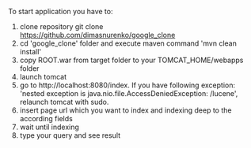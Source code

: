 To start application you have to:

1. clone repository git clone https://github.com/dimasnurenko/google_clone
2. cd 'google_clone' folder and execute maven command 'mvn clean install'
3. copy ROOT.war from target folder to your TOMCAT_HOME/webapps folder
4. launch tomcat
5. go to http://localhost:8080/index. If you have following exception: 'nested exception is java.nio.file.AccessDeniedException: /lucene', relaunch tomcat with sudo. 
6. insert page url which you want to index and indexing deep to the according fields
7. wait until indexing
8. type your query and see result

 
